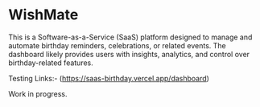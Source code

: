 # WishMate
This is a Software-as-a-Service (SaaS) platform designed to manage and automate birthday reminders, celebrations, or related events. The dashboard likely provides users with insights, analytics, and control over birthday-related features.

Testing Links:- (https://saas-birthday.vercel.app/dashboard)

Work in progress.
